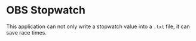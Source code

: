 # OBS Stopwatch
This application can not only write a stopwatch value into a `.txt` file, it can save race times.

